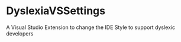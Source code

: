 # DyslexiaVSSettings
A Visual Studio Extension to change the IDE Style to support dyslexic developers
